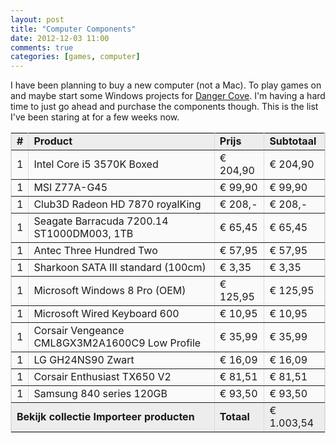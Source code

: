 ```yaml
---
layout: post
title: "Computer Components"
date: 2012-12-03 11:00
comments: true
categories: [games, computer]
---
```


I have been planning to buy a new computer (not a Mac). To play games on and maybe start some Windows projects for [Danger Cove](http://dangercove.com). I'm having a hard time to just go ahead and purchase the components though. This is the list I've been staring at for a few weeks now.

<table width=100% border=1 bordercolor=#dcdcdc fontsize=12 cellpadding=4>
	<tr>
		<td bgcolor=#ededed align=center><b>#</b></td>
		<td bgcolor=#ededed><b>Product</b></td>
		<td bgcolor=#ededed><b>Prijs</b></td>
		<td bgcolor=#ededed><b>Subtotaal</b></td>
	</tr>
	<tr>
		<td bgcolor=#fafafa align=center>1</td>
		<td bgcolor=#fafafa><url="http://tweakers.net/pricewatch/305922/intel-core-i5-3570k-boxed.html">Intel Core i5 3570K Boxed</url></td>
		<td bgcolor=#fafafa>€ 204,90</td>
		<td bgcolor=#fafafa>€ 204,90</td>
	</tr>
	<tr>
		<td bgcolor=#fafafa align=center>1</td>
		<td bgcolor=#fafafa><url="http://tweakers.net/pricewatch/305938/msi-z77a-g45.html">MSI Z77A-G45</url></td>
		<td bgcolor=#fafafa>€ 99,90</td>
		<td bgcolor=#fafafa>€ 99,90</td>
	</tr>
	<tr>
		<td bgcolor=#fafafa align=center>1</td>
		<td bgcolor=#fafafa><url="http://tweakers.net/pricewatch/310135/club3d-radeon-hd-7870-royalking.html">Club3D Radeon HD 7870 royalKing</url></td>
		<td bgcolor=#fafafa>€ 208,-</td>
		<td bgcolor=#fafafa>€ 208,-</td>
	</tr>
	<tr>
		<td bgcolor=#fafafa align=center>1</td>
		<td bgcolor=#fafafa><url="http://tweakers.net/pricewatch/297054/seagate-barracuda-720014-st1000dm003-1tb.html">Seagate Barracuda 7200.14 ST1000DM003, 1TB</url></td>
		<td bgcolor=#fafafa>€ 65,45</td>
		<td bgcolor=#fafafa>€ 65,45</td>
	</tr>
	<tr>
		<td bgcolor=#fafafa align=center>1</td>
		<td bgcolor=#fafafa><url="http://tweakers.net/pricewatch/301431/antec-three-hundred-two.html">Antec Three Hundred Two</url></td>
		<td bgcolor=#fafafa>€ 57,95</td>
		<td bgcolor=#fafafa>€ 57,95</td>
	</tr>
	<tr>
		<td bgcolor=#fafafa align=center>1</td>
		<td bgcolor=#fafafa><url="http://tweakers.net/pricewatch/312544/sharkoon-sata-iii-standard-(100cm).html">Sharkoon SATA III standard (100cm)</url></td>
		<td bgcolor=#fafafa>€ 3,35</td>
		<td bgcolor=#fafafa>€ 3,35</td>
	</tr>
	<tr>
		<td bgcolor=#fafafa align=center>1</td>
		<td bgcolor=#fafafa><url="http://tweakers.net/pricewatch/308905/microsoft-windows-8-pro-(oem).html">Microsoft Windows 8 Pro (OEM)</url></td>
		<td bgcolor=#fafafa>€ 125,95</td>
		<td bgcolor=#fafafa>€ 125,95</td>
	</tr>
	<tr>
		<td bgcolor=#fafafa align=center>1</td>
		<td bgcolor=#fafafa><url="http://tweakers.net/pricewatch/250741/microsoft-wired-keyboard-600.html">Microsoft Wired Keyboard 600</url></td>
		<td bgcolor=#fafafa>€ 10,95</td>
		<td bgcolor=#fafafa>€ 10,95</td>
	</tr>
	<tr>
		<td bgcolor=#fafafa align=center>1</td>
		<td bgcolor=#fafafa><url="http://tweakers.net/pricewatch/284488/corsair-vengeance-cml8gx3m2a1600c9-low-profile.html">Corsair Vengeance  CML8GX3M2A1600C9 Low Profile</url></td>
		<td bgcolor=#fafafa>€ 35,99</td>
		<td bgcolor=#fafafa>€ 35,99</td>
	</tr>
	<tr>
		<td bgcolor=#fafafa align=center>1</td>
		<td bgcolor=#fafafa><url="http://tweakers.net/pricewatch/305264/lg-gh24ns90-zwart.html">LG GH24NS90 Zwart</url></td>
		<td bgcolor=#fafafa>€ 16,09</td>
		<td bgcolor=#fafafa>€ 16,09</td>
	</tr>
	<tr>
		<td bgcolor=#fafafa align=center>1</td>
		<td bgcolor=#fafafa><url="http://tweakers.net/pricewatch/277943/corsair-enthusiast-tx650-v2.html">Corsair Enthusiast TX650 V2</url></td>
		<td bgcolor=#fafafa>€ 81,51</td>
		<td bgcolor=#fafafa>€ 81,51</td>
	</tr>
	<tr>
		<td bgcolor=#fafafa align=center>1</td>
		<td bgcolor=#fafafa><url="http://tweakers.net/pricewatch/318250/samsung-840-series-120gb.html">Samsung 840 series 120GB</url></td>
		<td bgcolor=#fafafa>€ 93,50</td>
		<td bgcolor=#fafafa>€ 93,50</td>
	</tr>
	<tr>
		<td bgcolor=#ededed colspan=2><url="http://tweakers.net/gallery/183041?wish_id=321947#tab:wenslijst"><b>Bekijk collectie</b></url>
					<url="http://tweakers.net/ext/pricewatch?Action=Winkelkar&Koekje=305922%2F1%2C305938%2F1%2C310135%2F1%2C297054%2F1%2C301431%2F1%2C312544%2F1%2C308905%2F1%2C250741%2F1%2C284488%2F1%2C305264%2F1%2C277943%2F1%2C318250%2F1"><b>Importeer producten</b></url></td>
		<td bgcolor=#ededed><b>Totaal</b></td>
		<td bgcolor=#ededed>€ 1.003,54</td>
	</tr>
</table>
